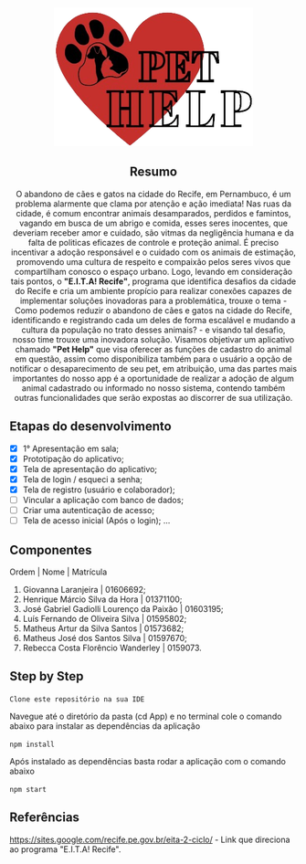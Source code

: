 <div text align="center">

<img src="images/logo.png">

## Resumo

O abandono de cães e gatos na cidade do Recife, em Pernambuco, é um problema alarmente que clama por atenção e ação imediata! 
Nas ruas da cidade, é comum encontrar animais desamparados, perdidos e famintos, vagando em busca de um abrigo e comida, esses seres inocentes, que deveriam receber amor e cuidado, são vitmas da negligência humana e da falta de politicas eficazes de controle e proteção animal. 
É preciso incentivar a adoção responsável e o cuidado com os animais de estimação, promovendo uma cultura de respeito e compaixão pelos seres vivos que compartilham conosco o espaço urbano. 
Logo, levando em consideração tais pontos, o **"E.I.T.A! Recife"**, programa que identifica desafios da cidade do Recife e cria um ambiente propício para realizar conexões capazes de implementar soluções inovadoras para a problemática, trouxe o tema - Como podemos reduzir o abandono de cães e gatos na cidade do Recife, identificando e registrando cada um deles de forma escalável e mudando a cultura da população no trato desses animais? - e visando tal desafio, nosso time trouxe uma inovadora solução. 
Visamos objetivar um aplicativo chamado **"Pet Help"** que visa oferecer as funções de cadastro do animal em questão, assim como disponibiliza também para o usuário a opção de notificar o desaparecimento de seu pet, em atribuição, uma das partes mais importantes do nosso app é a oportunidade de realizar a adoção de algum animal cadastrado ou informado no nosso sistema, contendo também outras funcionalidades que serão expostas ao discorrer de sua utilização. 

</div>

## Etapas do desenvolvimento 

- [X] 1° Apresentação em sala;
- [X] Prototipação do aplicativo;
- [X] Tela de apresentação do aplicativo;
- [X] Tela de login / esqueci a senha;
- [X] Tela de registro (usuário e colaborador);
- [ ] Vincular a aplicação com banco de dados;
- [ ] Criar uma autenticação de acesso;
- [ ] Tela de acesso inicial (Após o login);
...

## Componentes

Ordem | Nome | Matrícula

1. Giovanna Laranjeira | 01606692;
2. Henrique Márcio Silva da Hora | 01371100;
3. José Gabriel Gadiolli Lourenço da Paixão | 01603195;
4. Luís Fernando de Oliveira Silva | 01595802;
5. Matheus Artur da Silva Santos | 01573682;
6. Matheus José dos Santos Silva | 01597670;
7. Rebecca Costa Florêncio Wanderley | 0159073.

## Step by Step

`Clone este repositório na sua IDE`

Navegue até o diretório da pasta (cd App) e no terminal cole o comando abaixo para instalar as dependências da aplicação

`npm install`

Após instalado as dependências basta rodar a aplicação com o comando abaixo

`npm start`

## Referências

https://sites.google.com/recife.pe.gov.br/eita-2-ciclo/ - Link que direciona ao programa "E.I.T.A! Recife". 